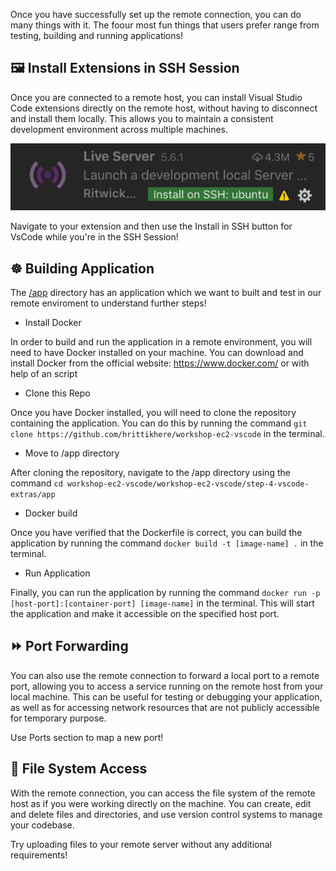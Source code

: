 Once you have successfully set up the remote connection, you can do many things with it. The foour most fun things that users prefer range from testing, building and running applications!

## 🖼️ Install Extensions in SSH Session

Once you are connected to a remote host, you can install Visual Studio Code extensions directly on the remote host, without having to disconnect and install them locally. This allows you to maintain a consistent development environment across multiple machines.

![Install](static/ssh-disabled-extensions.png)

Navigate to your extension and then use the Install in SSH button for VsCode while you're in the SSH Session! 


## ☸️ Building Application

The [/app](/app) directory has an application which we want to built and test in our remote enviroment to understand further steps! 

- Install Docker 

In order to build and run the application in a remote environment, you will need to have Docker installed on your machine. You can download and install Docker from the official website: https://www.docker.com/ or with help of an script 

- Clone this Repo

Once you have Docker installed, you will need to clone the repository containing the application. You can do this by running the command `git clone https://github.com/hrittikhere/workshop-ec2-vscode` in the terminal.

- Move to /app directory

After cloning the repository, navigate to the /app directory using the command `cd workshop-ec2-vscode/workshop-ec2-vscode/step-4-vscode-extras/app`

- Docker build
 
 Once you have verified that the Dockerfile is correct, you can build the application by running the command `docker build -t [image-name] .` in the terminal.

- Run Application

Finally, you can run the application by running the command `docker run -p [host-port]:[container-port] [image-name]` in the terminal. This will start the application and make it accessible on the specified host port.


## ⏩ Port Forwarding

You can also use the remote connection to forward a local port to a remote port, allowing you to access a service running on the remote host from your local machine. This can be useful for testing or debugging your application, as well as for accessing network resources that are not publicly accessible for temporary purpose.

Use Ports section to map a new port!


## 📂 File System Access

With the remote connection, you can access the file system of the remote host as if you were working directly on the machine. You can create, edit and delete files and directories, and use version control systems to manage your codebase.

Try uploading files to your remote server without any additional requirements!
